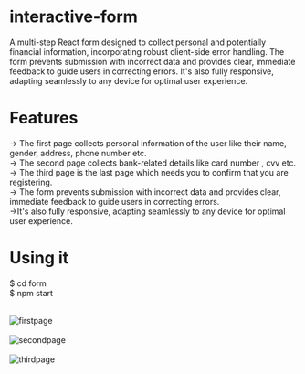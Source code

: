 # interactive-form <br>
A multi-step React form designed to collect personal and potentially financial information, incorporating robust client-side error handling. The form prevents submission with incorrect data and provides clear, immediate feedback to guide users in correcting errors. It's also fully responsive, adapting seamlessly to any device for optimal user experience. <br>
# Features <br>
-> The first page collects personal information of the user like their name, gender, address, phone number etc. <br>
-> The second page collects bank-related details like card number , cvv etc. <br>
-> The third page is the last page which needs you to confirm that you are registering. <br>
-> The form prevents submission with incorrect data and provides clear, immediate feedback to guide users in correcting errors.<br>
->It's also fully responsive, adapting seamlessly to any device for optimal user experience. <br>
# Using it <br>
$ cd form <br>
$ npm start
<br><br>


![firstpage](https://github.com/user-attachments/assets/656ad6df-783e-4f45-832e-0b559e7523f8)
<br><br>
![secondpage](https://github.com/user-attachments/assets/c5971a9b-bf82-4b0d-b381-b33426210f74)
<br><br>
![thirdpage](https://github.com/user-attachments/assets/0f51c00e-f48b-4b29-a7dd-c923dd88add9)

